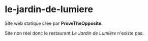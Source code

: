 # le-jardin-de-lumiere

Site web statique crée par **ProveTheOpposite**.

Site non réel donc le restaurant _Le Jardin de Lumière_ n'existe pas.
